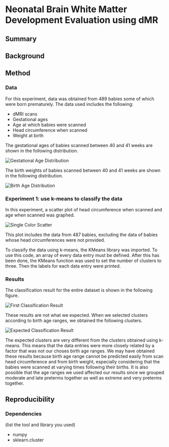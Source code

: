 # Neonatal Brain White Matter Development Evaluation using dMR

## Summary


## Background


## Method

### Data 

For this experiment, data was obtained from 489 babies some of which were born prematurely. The data used includes the following: 

* dMRI scans 
* Gestational ages 
* Age at which babies were scanned
* Head circumference when scanned
* Weight at birth

The gestational ages of babies scanned between 40 and 41 weeks are shown in the following distribution. 

![Gestational Age Distribution](https://drive.google.com/uc?id=1LCd1YB8YDyCEmqMZCM0EvNPkMUssbpJb) 

The birth weights of babies scanned between 40 and 41 weeks are shown in the following distribution. 

![Birth Age Distribution](https://drive.google.com/uc?id=1-BBC-bT_xpat5GRlipMJzbpPlEcna2aN)

### Experiment 1: use k-means to classify the data 

In this experiment, a scatter plot of head circumference when scanned and age when scanned was graphed. 

![Single Color Scatter](https://drive.google.com/uc?id=1cIFhH1HASVNz49xkZYz9YDaMRgJ4k18f)

This plot includes the data from 487 babies, excluding the data of babies whose head circumferences were not provided. 

To classify the data using k-means, the KMeans library was imported. To use this code, an array of every data entry must be defined. After this has been done, the KMeans function was used to set the number of clusters to three. Then the labels for each data entry were printed. 

### Results 

The classification result for the entire dataset is shown in the following figure. 

![First Classification Result](https://drive.google.com/uc?id=1efW8intCY-An-45jMErLoqx51xpKzIhu) 

These results are not what we expected. When we selected clusters according to birth age ranges, we obtained the following clusters. 

![Expected Classification Result](https://drive.google.com/uc?id=1-TZJxv_yPWlQjqlcKh-3MrE7LTEb5pqF) 

The expected clusters are very different from the clusters obtained using k-means. This means that the data entries were more closely related by a factor that was not our choses birth age ranges. We may have obtained these results because birth age range cannot be predicted easily from scan head circumference and from birth weight, especially considering that the babies were scanned at varying times following their births. It is also possible that the age ranges we used affected our results since we grouped moderate and late preterms together as well as extreme and very preterms together. 

## Reproducibility
### Dependencies
(list the tool and library you used)
* numpy
* sklearn.cluster
